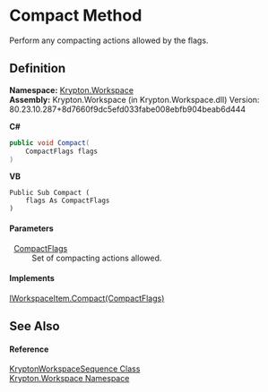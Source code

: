 # Compact Method


Perform any compacting actions allowed by the flags.



## Definition
**Namespace:** <a href="0dbf488f-9676-a1e5-a949-1b4bcea03d52.md">Krypton.Workspace</a>  
**Assembly:** Krypton.Workspace (in Krypton.Workspace.dll) Version: 80.23.10.287+8d7660f9dc5efd033fabe008ebfb904beab6d444

**C#**
``` C#
public void Compact(
	CompactFlags flags
)
```
**VB**
``` VB
Public Sub Compact ( 
	flags As CompactFlags
)
```



#### Parameters
<dl><dt>  <a href="97d5072b-527f-ea8a-095f-c45e18fa1af1.md">CompactFlags</a></dt><dd>Set of compacting actions allowed.</dd></dl>

#### Implements
<a href="210b7d82-ce11-0e4a-003c-16d107af0523.md">IWorkspaceItem.Compact(CompactFlags)</a>  


## See Also


#### Reference
<a href="90e480eb-d307-0af5-d5f9-c0a4dc985388.md">KryptonWorkspaceSequence Class</a>  
<a href="0dbf488f-9676-a1e5-a949-1b4bcea03d52.md">Krypton.Workspace Namespace</a>  
